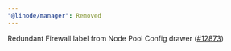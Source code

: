 ```yaml
---
"@linode/manager": Removed
---
```


Redundant Firewall label from Node Pool Config drawer ([#12873](https://github.com/linode/manager/pull/12873))
